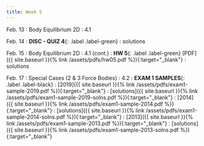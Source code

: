 ```yaml
---
title: Week 5
---
```

Feb. 13 
: Body Equilibrium 2D 
  : 4.1


Feb. 14
: **DISC - QUIZ 4**{: .label .label-green} 
  : solutions

Feb. 15
: Body Equilibrium 2D
  : 4.1 (cont.)
: **HW 5**{: .label .label-green} [PDF]({{ site.baseurl }}{% link /assets/pdfs/hw05.pdf %}){:target="_blank"}
  : solutions

Feb. 17
: Special Cases (2 & 3 Force Bodies)
  : 4.2
: **EXAM 1 SAMPLES**{: .label .label-black}
: [2019]({{ site.baseurl }}{% link /assets/pdfs/exam1-sample-2019.pdf %}){:target="_blank"}
  : [solutions]({{ site.baseurl }}{% link /assets/pdfs/exam1-sample-2019-solns.pdf %}){:target="_blank"}
: [2014]({{ site.baseurl }}{% link /assets/pdfs/exam1-sample-2014.pdf %}){:target="_blank"}
  : [solutions]({{ site.baseurl }}{% link /assets/pdfs/exam1-sample-2014-solns.pdf %}){:target="_blank"}
: [2013]({{ site.baseurl }}{% link /assets/pdfs/exam1-sample-2013.pdf %}){:target="_blank"}
  : [solutions]({{ site.baseurl }}{% link /assets/pdfs/exam1-sample-2013-solns.pdf %}){:target="_blank"}




